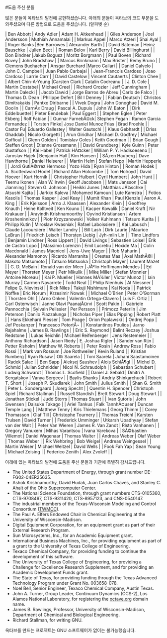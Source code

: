 #도움 주신 분들

많은 분들이 옥타브의 발전에 공헌하셨습니다. 아래의 분들이 옥타브의 코드 부분을 도와주셨으며 다른 방법으로 도움을 주셨습니다. (알파벳 순)

| Ben Abbott | Andy Adler | Adam H. Aitkenhead |
| Giles Anderson | Joel Andersson | Muthiah Annamalai |
| Markus Appel | Marco Atzeri | Shai Ayal |
| Roger Banks |Ben Barrowes | Alexander Barth |
| David Bateman | Heinz Bauschke | Julien Bect |
| Roman Belov | Karl Berry | David Billinghurst |
| Don Bindner |Jakub Bogusz | Moritz Borgmann |
| Paul Boven | Richard Bovey | John Bradshaw |
| Marcus Brinkmann | Max Brister | Remy Bruno |
| Clemens Buchacher | Ansgar Burchard |Marco Caliari |
| Daniel Calvelo | John C. Campbell | Juan Pablo Carbajal |
| Jean-Francois Cardoso | Joao Cardoso | Larrie Carr |
| David Castelow | Vincent Cautaerts | Clinton Chee |
| Albert Chin-A-Young |Carsten Clark | Catalin Codreanu |
| J. D. Cole | Martin Costabel | Michael Creel |
| Richard Crozier | Jeff Cunningham | Martin Dalecki |
| Jacob Dawid | Jorge Barros de Abreu | Carlo de Falco |
| Thomas D. Dean |			Philippe Defert	 |			Bil	l Denney |
| Fabian Deutsch |			Christos Dimitrakakis |			Pantxo Diribarne |
| Vivek Dogra		 |	John Donoghue		 |		David M. Doolin |
| CarnÃ« Draug |			Pascal A. Dupuis |			John W. Eaton |
| Dirk Eddelbuettel	| Pieter Eendebak		 |		Paul Eggert |
| Stephen Eglen	| 	Peter Ekberg			 |	Rolf Fabian |
| Gunnar FarnebÃ¤ck| 	Stephen Fegan		 |		Ramon Garcia Fernandez |
| Torsten Finke| 		Jose Daniel Munoz Frias	 |		Brad Froehle |
| Castor Fu| 		Eduardo Gallestey	 |		Walter Gautschi |
| Klaus Gebhardt |		| Driss Ghaddab		 |		Nicolo Giorgetti |
| Arun Giridhar |			Michael D. Godfrey	 |		Michael Goffioul |
| Glenn Golden |			Tomislav Goles		 |		Keith Goodman |
| Brian Gough |			Steffen Groot		 |		Etienne Grossmann |
| David Grundberg |		Kyle Guinn		 |		Peter Gustafson |
| Kai Habel	 |		Patrick HÃ¤cker	 |		William P. Y. Hadisoeseno |
| Jaroslav Hajek |			Benjamin Hall	 |			Kim Hansen |
| SÃ¸ren Hauberg |		Dave Hawthorne		 |		Daniel Heiserer |
| Martin Helm |			Stefan Hepp		 |		Martin Hepperle |
| Jordi GutiÃ©rrez Hermoso |	Yozo Hida |				Ryan Hinton |
| Roman Hodek	 |		A. Scottedward Hodel	 |		Richard Allan Holcombe |
| Tom Holroyd	 |		David Hoover		 |		Kurt Hornik |
| Christopher Hulbert |		Cyril Humbert	 |			John Hunt |
| Teemu Ikonen	 |		Alan W. Irwin		 |		Geoff Jacobsen |
| Mats Jansson	 |		Cai Jianming		 |		Steven G. Johnson |
| Heikki Junes	 |		Matthias JÃ¼schke	 |		Atsushi Kajita |
| Jarkko Kaleva	 |		Mohamed Kamoun		 |		Lute Kamstra |
| Fotios Kasolis |			Thomas Kasper	 |			Joel Keay |
| Mumit Khan	 |		Paul Kienzle		 |		Aaron A. King |
| Erik Kjelsson	 |		Arno J. Klaassen	 |		Alexander Klein |
| Geoffrey Knauth |		Heine Kolltveit		 |		Ken Kouno |
| Kacper Kowalik |			Daniel Kraft	 |			Nir Krakauer |
| Aravindh Krishnamoorthy |	Oyvind Kristiansen	 |		Artem Krosheninnikov |
| Piotr Krzyzanowski |		Volker Kuhlmann		 |		Tetsuro Kurita |
| Philipp Kutin |			Miroslaw Kwasniak	 |		Rafael Laboissiere |
| Kai Labusch |			Claude Lacoursiere	 |		Walter Landry |
| Bill Lash	 |		Dirk Laurie		 |		Maurice LeBrun |
| Friedrich Leisch |		Thorsten Liebig		 |		Jyh-miin Lin |
| Timo Lindfors |			Benjamin Lindner	 |		Ross Lippert |
| David Livings |			Sebastien Loisel	 |		Erik de Castro Lopo |
| Massimo Lorenzin |		Emil Lucretiu		 |		Hoxide Ma |
| Colin Macdonald |		James Macnicol		 |		Jens-Uwe Mager |
| Rob Mahurin	 |		Alexander Mamonov	 |		Ricardo Marranita |
| Orestes Mas	 |		Axel MathÃ©i		 |		Makoto Matsumoto |
| Tatsuro Matsuoka |		Christoph Mayer		 |		Laurent Mazet |
| G. D. McBain	 |		Ronald van der Meer	 |		JÃºlio Hoffimann Mendes |
| Ed Meyer |			Thorsten Meyer		 |		Petr Mikulik |
| Mike Miller |			Stefan Monnier		 |		Antoine Moreau |
| Kai P. Mueller	 |		Hannes MÃ¼ller	 |		Victor Munoz |
| Iain Murray	 |		Carmen Navarrete |			Todd Neal |
| Philip Nienhuis |		Al Niessner		 |		Felipe G. Nievinski |
| Rick Niles	 |		Takuji Nishimura |			Kai Noda |
| Patrick Noffke |			Eric Norum	 |			Krzesimir Nowak |
| Michael O’Brien |	Peter O’Gorman	 |		Thorsten Ohl |
| Arno Onken	 | Valentin Ortega-Clavero	 |		Luis F. Ortiz |
| Carl Osterwisch |	Janne Olavi PaanajÃ¤rvi	 |	Scott Pakin |
| Gabriele Pannocchia |	Sylvain Pelissier |			Per Persson |
| Primozz Peterlin | Jim Peterson		 |		Danilo Piazzalunga |
| Nicholas Piper | Elias Pipping	 |			Robert Platt |
| Hans Ekkehard Plesser | Tom Poage		 |		Orion Poplawski |
| Ondrej Popp	 |		Jef Poskanzer		 |		Francesco PotortÃ¬ |
| Konstantinos Poulios |		Jarno Rajahalme	 |			James B. Rawlings |
| Eric S. Raymond |		Balint Reczey		 |		Joshua Redstone |
| Lukas Reichlin |			Michael Reifenberger	 |		Jens Restemeier |
| Anthony Richardson |		Jason Riedy	 |			E. Joshua Rigler |
| Sander van Rijn |		Petter Risholm	 |			Matthew W. Roberts |
| Peter Rosin	 |		Andrew Ross		 |		Fabio Rossi |
| Mark van Rossum |		Joe Rothweiler	 |			Kevin Ruland |
| Kristian Rumberg |		Ryan Rusaw		 |		Olli Saarela |
| Toni Saarela	 |		Juhani Saastamoinen	 |		Radek Salac |
| Ben Sapp	 |		Aleksej Saushev		 |		Alois SchlÃ¶gl |
| Michel D. Schmid |		Julian Schnidder		 |	Nicol N. Schraudolph |
| Sebastian Schubert |		Ludwig Schwardt		 |		Thomas L. Scofield |
| Daniel J. Sebald |		Dmitri A. Sergatskov	 |		Vanya Sergeev |
| Baylis Shanks	 |		Andriy Shinkarchuck		 |	Robert T. Short |
| Joseph P. Skudlarek |		John Smith			 |	Julius Smith |
| Shan G. Smith	 |		Peter L. Sondergaard	 |		Joerg Specht |
| Quentin H. Spencer |		Christoph Spiel		 |		Richard Stallman |
| Russell Standish |		Brett Stewart	 |			Doug Stewart |
| Jonathan Stickel |		Judd Storrs		 |		Thomas Stuart |
| Ivan Sutoris	 |		John Swensen	 |			Daisuke Takago |
| Ariel Tankus	 |		Falk TannhÃ¤user |			Duncan Temple Lang |
| Matthew Tenny	 |		Kris Thielemans	 |			Georg Thimm |
| Corey Thomasson |		Olaf Till		 |		Christophe Tournery |
| Thomas Treichl |			Karsten Trulsen		 |		David Turner |
| Frederick Umminger |		Utkarsh Upadhyay	 |		Stefan van der Walt |
| Peter Van Wieren |		James R. Van Zandt		 |	Risto Vanhanen |
| Gregory Vanuxem |		Mihas Varantsou			 |	Ivana Varekova |
| SÃ©bastien Villemot |		Daniel Wagenaar		 |		Thomas Walter |
| Andreas Weber	 |		Olaf Weber		 |		Thomas Weber |
| Rik Wehbring	 |		Bob Weigel		 |		Andreas Weingessel |
| Martin Weiser	 |		Michael Weitzel	 |			David Wells |
| Fook Fah Yap	 |		Sean Young		 |		Michael Zeising |
| Federico Zenith |		Alex Zvoleff | |

아래에 있는 옥타브의 발전에 도움을 주신 분들과 기관에 특별히 감사드립니다.
* The United States Department of Energy, through grant number DE-FG02-04ER25635.
* Ashok Krishnamurthy, David Hudak, Juan Carlos Chaves, and Stanley C. Ahalt of the Ohio Supercomputer Center.
* The National Science Foundation, through grant numbers CTS-0105360, CTS-9708497, CTS-9311420, CTS-8957123, and CNS-0540147.
* The industrial members of the Texas-Wisconsin Modeling and Control Consortium ([TWMCC](http://www.che.utexas.edu/twmcc)).
* The Paul A. Elfers Endowed Chair in Chemical Engineering at the University of Wisconsin-Madison.
* Digital Equipment Corporation, for an equipment grant as part of their External Research Program.
* Sun Microsystems, Inc., for an Academic Equipment grant.
* International Business Machines, Inc., for providing equipment as part of a grant to the University of Texas College of Engineering.
* Texaco Chemical Company, for providing funding to continue the development of this software.
* The University of Texas College of Engineering, for providing a Challenge for Excellence Research Supplement, and for providing an Academic Development Funds grant.
* The State of Texas, for providing funding through the Texas Advanced Technology Program under Grant No. 003658-078.
* Noel Bell, Senior Engineer, Texaco Chemical Company, Austin Texas.
* John A. Turner, Group Leader, Continuum Dynamics (CCS-2), Los Alamos National Laboratory, for registering the [octave.org](http://www.gnu.org/software/octave/doc/interpreter/octave.org) domain name.
* James B. Rawlings, Professor, University of Wisconsin-Madison, Department of Chemical and Biological Engineering.
* Richard Stallman, for writing GNU.

옥타브를 만드는 프로젝트는 GNU 소프트웨어가 없이는 불가능했습니다.
